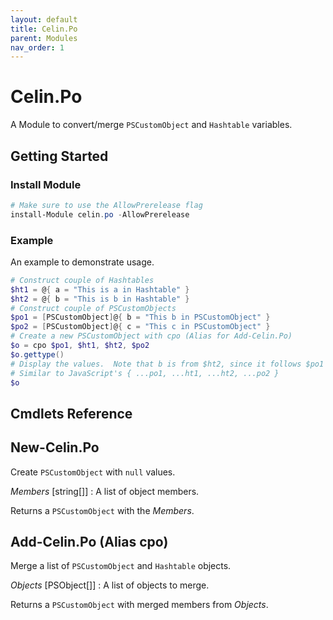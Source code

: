 ```yaml
---
layout: default
title: Celin.Po
parent: Modules
nav_order: 1
---
```


# Celin.Po

A Module to convert/merge `PSCustomObject` and `Hashtable` variables.

## Getting Started

### Install Module

```powershell
# Make sure to use the AllowPrerelease flag
install-Module celin.po -AllowPrerelease
```

### Example

An example to demonstrate usage.

```powershell
# Construct couple of Hashtables
$ht1 = @{ a = "This is a in Hashtable" }
$ht2 = @{ b = "This is b in Hashtable" }
# Construct couple of PSCustomObjects
$po1 = [PSCustomObject]@{ b = "This b in PSCustomObject" }
$po2 = [PSCustomObject]@{ c = "This c in PSCustomObject" }
# Create a new PSCustomObject with cpo (Alias for Add-Celin.Po)
$o = cpo $po1, $ht1, $ht2, $po2
$o.gettype()
# Display the values.  Note that b is from $ht2, since it follows $po1
# Similar to JavaScript's { ...po1, ...ht1, ...ht2, ...po2 }
$o
```

## Cmdlets Reference

## New-Celin.Po

Create `PSCustomObject` with `null` values.

_Members_ [string[]]
: A list of object members.

Returns a `PSCustomObject` with the _Members_.

## Add-Celin.Po (Alias cpo)

Merge a list of `PSCustomObject` and `Hashtable` objects.

_Objects_ [PSObject[]]
: A list of objects to merge.

Returns a `PSCustomObject` with merged members from _Objects_.
